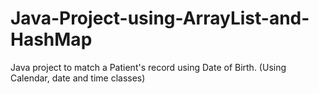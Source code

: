# Java-Project-using-ArrayList-and-HashMap
Java project to match a Patient's record using Date of Birth. (Using Calendar, date and time classes)
